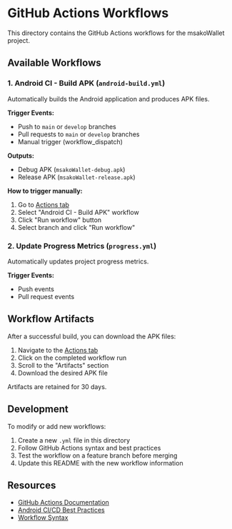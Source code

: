 # GitHub Actions Workflows

This directory contains the GitHub Actions workflows for the msakoWallet project.

## Available Workflows

### 1. Android CI - Build APK (`android-build.yml`)

Automatically builds the Android application and produces APK files.

**Trigger Events:**
- Push to `main` or `develop` branches
- Pull requests to `main` or `develop` branches
- Manual trigger (workflow_dispatch)

**Outputs:**
- Debug APK (`msakoWallet-debug.apk`)
- Release APK (`msakoWallet-release.apk`)

**How to trigger manually:**
1. Go to [Actions tab](https://github.com/mkpharez/msako/actions)
2. Select "Android CI - Build APK" workflow
3. Click "Run workflow" button
4. Select branch and click "Run workflow"

### 2. Update Progress Metrics (`progress.yml`)

Automatically updates project progress metrics.

**Trigger Events:**
- Push events
- Pull request events

## Workflow Artifacts

After a successful build, you can download the APK files:

1. Navigate to the [Actions tab](https://github.com/mkpharez/msako/actions)
2. Click on the completed workflow run
3. Scroll to the "Artifacts" section
4. Download the desired APK file

Artifacts are retained for 30 days.

## Development

To modify or add new workflows:

1. Create a new `.yml` file in this directory
2. Follow GitHub Actions syntax and best practices
3. Test the workflow on a feature branch before merging
4. Update this README with the new workflow information

## Resources

- [GitHub Actions Documentation](https://docs.github.com/en/actions)
- [Android CI/CD Best Practices](https://developer.android.com/studio/build/building-cmdline)
- [Workflow Syntax](https://docs.github.com/en/actions/using-workflows/workflow-syntax-for-github-actions)
